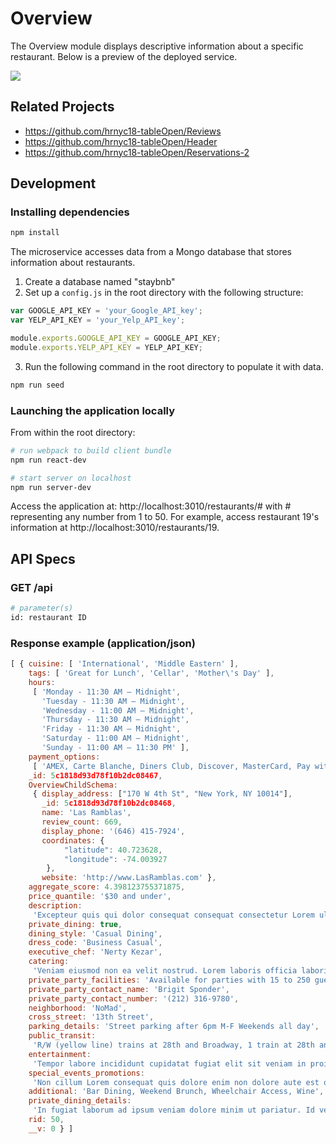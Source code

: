 # Overview

The Overview module displays descriptive information about a specific restaurant. Below is a preview of the deployed service.

![](https://github.com/hrnyc18-tableOpen/Overview/blob/master/TableOpen_Overview.gif) 

## Related Projects

- https://github.com/hrnyc18-tableOpen/Reviews
- https://github.com/hrnyc18-tableOpen/Header
- https://github.com/hrnyc18-tableOpen/Reservations-2

## Development

### Installing dependencies

```sh
npm install
```

The microservice accesses data from a Mongo database that stores information about restaurants. 

1) Create a database named "staybnb"
2) Set up a `config.js` in the root directory with the following structure: 

```js
var GOOGLE_API_KEY = 'your_Google_API_key';
var YELP_API_KEY = 'your_Yelp_API_key';

module.exports.GOOGLE_API_KEY = GOOGLE_API_KEY;
module.exports.YELP_API_KEY = YELP_API_KEY;
```

3) Run the following command in the root directory to populate it with data.

```sh
npm run seed
```

### Launching the application locally

From within the root directory:

```sh
# run webpack to build client bundle
npm run react-dev

# start server on localhost
npm run server-dev
```

Access the application at: http://localhost:3010/restaurants/# with # representing any number from 1 to 50. For example, access restaurant 19's information at http://localhost:3010/restaurants/19.

## API Specs

### GET /api

```sh
# parameter(s)
id: restaurant ID
```

### Response example (application/json)

```js
[ { cuisine: [ 'International', 'Middle Eastern' ],
    tags: [ 'Great for Lunch', 'Cellar', 'Mother\'s Day' ],
    hours:
     [ 'Monday - 11:30 AM – Midnight',
       'Tuesday - 11:30 AM – Midnight',
       'Wednesday - 11:00 AM – Midnight',
       'Thursday - 11:30 AM – Midnight',
       'Friday - 11:30 AM – Midnight',
       'Saturday - 11:00 AM – Midnight',
       'Sunday - 11:00 AM – 11:30 PM' ],
    payment_options:
     [ 'AMEX, Carte Blanche, Diners Club, Discover, MasterCard, Pay with OpenTable, Visa' ],
    _id: 5c1818d93d78f10b2dc08467,
    OverviewChildSchema:
     { display_address: ["170 W 4th St", "New York, NY 10014"],
       _id: 5c1818d93d78f10b2dc08468,
       name: 'Las Ramblas',
       review_count: 669,
       display_phone: '(646) 415-7924',
       coordinates: {
            "latitude": 40.723628,
            "longitude": -74.003927
        },
       website: 'http://www.LasRamblas.com' },
    aggregate_score: 4.398123755371875,
    price_quantile: '$30 and under',
    description:
     'Excepteur quis qui dolor consequat consequat consectetur Lorem ullamco labore officia dolore ea. Voluptate adipisicing ullamco enim consectetur culpa enim laborum esse anim esse minim voluptate adipisicing. Magna ad occaecat id adipisicing.\n\nAute sunt in mollit irure sunt anim mollit. Pariatur eiusmod aute amet adipisicing et amet. Ea eu aute labore deserunt enim excepteur quis Lorem cupidatat ipsum fugiat esse est. Fugiat deserunt ut ex nulla exercitation tempor.',
    private_dining: true,
    dining_style: 'Casual Dining',
    dress_code: 'Business Casual',
    executive_chef: 'Nerty Kezar',
    catering:
     'Veniam eiusmod non ea velit nostrud. Lorem laboris officia laboris reprehenderit culpa et cupidatat.\n\nAnim pariatur sint dolor in adipisicing consequat esse magna. Ipsum adipisicing Lorem esse quis excepteur anim laboris ut non ipsum quis enim.',
    private_party_facilities: 'Available for parties with 15 to 250 guests.',
    private_party_contact_name: 'Brigit Sponder',
    private_party_contact_number: '(212) 316-9780',
    neighborhood: 'NoMad',
    cross_street: '13th Street',
    parking_details: 'Street parking after 6pm M-F Weekends all day',
    public_transit:
     'R/W (yellow line) trains at 28th and Broadway, 1 train at 28th and 7th Avenue',
    entertainment:
     'Tempor labore incididunt cupidatat fugiat elit sit veniam in proident eu cillum qui mollit ut exercitation incididunt duis excepteur esse.',
    special_events_promotions:
     'Non cillum Lorem consequat quis dolore enim non dolore aute est quis.\n\nSit nisi ex cillum reprehenderit labore pariatur. Incididunt ut reprehenderit ipsum anim. Sunt commodo do qui ullamco anim nisi incididunt ea.',
    additional: 'Bar Dining, Weekend Brunch, Wheelchair Access, Wine',
    private_dining_details:
     'In fugiat laborum ad ipsum veniam dolore minim ut pariatur. Id veniam aliquip elit cupidatat. Sunt cillum cupidatat deserunt amet labore consectetur adipisicing eu culpa.',
    rid: 50,
    __v: 0 } ]
```